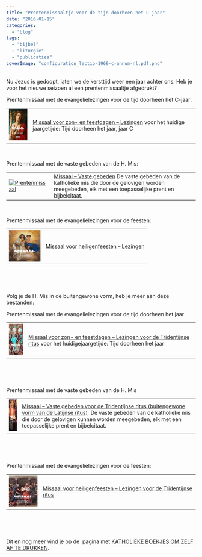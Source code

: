 ```yaml
---
title: "Prentenmissaaltje voor de tijd doorheen het C-jaar"
date: "2016-01-15"
categories: 
  - "blog"
tags: 
  - "bijbel"
  - "liturgie"
  - "publicaties"
coverImage: "configuration_lectio-1969-c-annum-nl.pdf.png"
---
```


Nu Jezus is gedoopt, laten we de kersttijd weer een jaar achter ons. Heb je voor het nieuwe seizoen al een prentenmissaaltje afgedrukt?

Prentenmissaal met de evangelielezingen voor de tijd doorheen het C-jaar:

<table class="widget"><tbody><tr><td><a href="http://www.missale.net/print/nl#-scope-lectionary-form-of-season-annum-cycle--c" target="_blank"><img src="images/configuration_lectio-1969-c-annum-nl.pdf.png" alt="Prentenmissaal" width="84" height="84"></a></td><td><a href="http://www.missale.net/print/nl#-scope-lectionary-form-of-season-annum-cycle--c" target="_blank">Missaal voor zon- en feestdagen – Lezingen</a> voor het huidige jaargetijde: Tijd doorheen het jaar, jaar C</td></tr></tbody></table>

 

Prentenmissaal met de vaste gebeden van de H. Mis:

<table class="widget"><tbody><tr><td><a href="http://www.missale.net/print/nl#-scope-ordomissae-form-of-season-all-cycle-abc" target="_blank"><img src="images/configuration_ordo-1969-nl.pdf.png" alt="Prentenmissaal" width="84" height="84"></a></td><td><a href="http://www.missale.net/print/nl#-scope-ordomissae-form-of-season-all-cycle-abc" target="_blank">Missaal – Vaste gebeden</a> De vaste gebeden van de katholieke mis die door de gelovigen worden meegebeden, elk met een toepasselijke prent en bijbelcitaat.</td></tr></tbody></table>

 

Prentenmissaal met de evangelielezingen voor de feesten:

<table class="widget"><tbody><tr><td><a href="http://www.missale.net/print/nl#-scope-lectionary-form-of-season-feasts" target="_blank"><img src="images/configuration_lectio-1969-fst-nl.pdf.png" alt="Prentenmissaal" width="84" height="84"></a></td><td><a href="http://www.missale.net/print/nl#-scope-lectionary-form-of-season-feasts" target="_blank">Missaal voor heiligenfeesten – Lezingen</a></td></tr></tbody></table>

 

 

Volg je de H. Mis in de buitengewone vorm, heb je meer aan deze bestanden:

Prentenmissaal met de evangelielezingen voor de tijd doorheen het jaar

<table class="widget"><tbody><tr><td><a href="http://www.missale.net/print/nl#-scope-lectionary-form-eo-season-annum" target="_blank"><img src="images/configuration_lectio-1962-annum-nl.pdf.png" alt="Prentenmissaal" width="84" height="84"></a></td><td><a href="http://www.missale.net/print/nl#-scope-lectionary-form-eo-season-annum" target="_blank">Missaal voor zon- en feestdagen – Lezingen voor de Tridentijnse ritus</a> voor het huidigejaargetijde:&nbsp;Tijd doorheen het jaar</td></tr></tbody></table>

 

 

Prentenmissaal met de vaste gebeden van de H. Mis

<table class="widget"><tbody><tr><td><a href="http://www.missale.net/print/nl#-scope-ordomissae-form-eo-season-nativ-season-pascha-season-annum-season-feasts-season-all-cycle-abc-cycle--a-cycle--b-cycle--c" target="_blank"><img src="images/configuration_ordo-1962-nl.pdf.png" alt="Prentenmissaal" width="84" height="84"></a></td><td><a href="http://www.missale.net/print/nl#-scope-ordomissae-form-eo-season-nativ-season-pascha-season-annum-season-feasts-season-all-cycle-abc-cycle--a-cycle--b-cycle--c" target="_blank">Missaal – Vaste gebeden voor de Tridentijnse ritus (buitengewone vorm van de Latijnse ritus)</a> &nbsp;De vaste gebeden van de katholieke mis die door de gelovigen kunnen worden meegebeden, elk met een toepasselijke prent en bijbelcitaat.</td></tr></tbody></table>

 

 

Prentenmissaal met de evangelielezingen voor de feesten:

<table class="widget"><tbody><tr><td><a href="http://www.missale.net/print/nl#-scope-lectionary-form-eo-season-feasts" target="_blank"><img src="images/configuration_lectio-1962-fst-nl.pdf.png" alt="Prentenmissaal" width="84" height="84"></a></td><td><a href="http://www.missale.net/print/nl#-scope-lectionary-form-eo-season-feasts" target="_blank">Missaal voor heiligenfeesten – Lezingen voor de Tridentijnse ritus</a></td></tr></tbody></table>

 

 

Dit en nog meer vind je op de  pagina met [KATHOLIEKE BOEKJES OM ZELF AF TE DRUKKEN](/page/katholieke-printerboekjes/).
